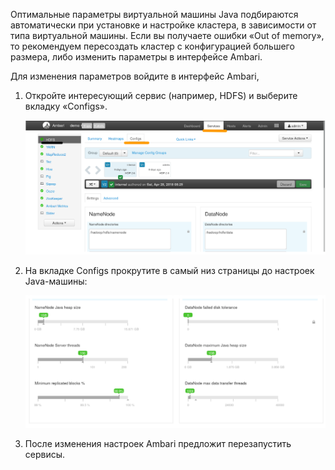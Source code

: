Оптимальные параметры виртуальной машины Java подбираются автоматически при установке и настройке кластера, в зависимости от типа виртуальной машины. Если вы получаете ошибки «Out of memory», то рекомендуем пересоздать кластер с конфигурацией большего размера, либо изменить параметры в интерфейсе Ambari.

Для изменения параметров войдите в интерфейс Ambari,

1.  Откройте интересующий сервис (например, HDFS) и выберите вкладку «Configs».

    ![](./assets/1533046004276-2b810b16a9e5a8fa00384ee98514fecf.png)

2.  На вкладке Configs прокрутите в самый низ страницы до настроек Java-машины:

    ![](./assets/1533046017375-83e3494aca4c45ba7fa7ae05a859645c.png)

3.  После изменения настроек Ambari предложит перезапустить сервисы.
